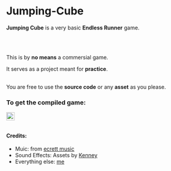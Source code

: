 # Jumping-Cube

**Jumping Cube** is a very basic __**Endless Runner**__ game.

<br />
<br />

This is by **no means** a commersial game.

It serves as a project meant for **practice**.


<br />
You are free to use the <b>source code</b> or any <b>asset</b> as you please.
<br />

### To get the compiled game:
[<img align="left" alt="Jumping-Cube | itch" width="22px" src="https://cdn.jsdelivr.net/npm/simple-icons@3.5.0/icons/itch-dot-io.svg" />][game-page]

<br />
<br />

#### Credits:
- Muic: from [ecrett music](https://ecrettmusic.com)
- Sound Effects: Assets by [Kenney](https://www.kenney.nl)
- Everything else: [me](https://github.com/Stratis-Dermanoutsos)

[game-page]: https://infinite-pain.itch.io/jumping-cube